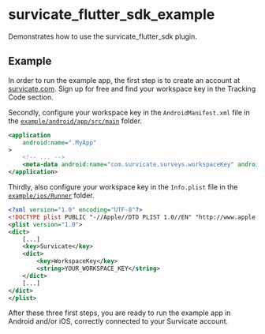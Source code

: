 # survicate_flutter_sdk_example

Demonstrates how to use the survicate_flutter_sdk plugin.

## Example

In order to run the example app, the first step is to create an account at [survicate.com](https://survicate.com). Sign up for free and find your workspace key in the Tracking Code section.

Secondly, configure your workspace key in the `AndroidManifest.xml` file in the [`example/android/app/src/main`](./android/app/src/main) folder.

```xml
<application
    android:name=".MyApp"
>
    <!-- ... -->
    <meta-data android:name="com.survicate.surveys.workspaceKey" android:value="YOUR_WORKSPACE_KEY"/>
</application>
```

Thirdly, also configure your workspace key in the `Info.plist` file in the [`example/ios/Runner`](./ios/Runner) folder.

```xml
<?xml version="1.0" encoding="UTF-8"?>
<!DOCTYPE plist PUBLIC "-//Apple//DTD PLIST 1.0//EN" "http://www.apple.com/DTDs/PropertyList-1.0.dtd">
<plist version="1.0">
<dict>
	[...]
	<key>Survicate</key>
	<dict>
	    <key>WorkspaceKey</key>
	    <string>YOUR_WORKSPACE_KEY</string>
	</dict>
	[...]
</dict>
</plist>
```

After these three first steps, you are ready to run the example app in Android and/or iOS, correctly connected to your Survicate account.



